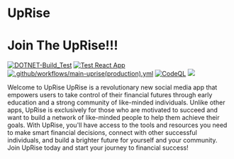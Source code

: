 # UpRise

# Join The UpRise!!!

[![DOTNET-Build_Test](https://github.com/taevinbellamy88/UpRise/actions/workflows/build-validation.yml/badge.svg)](https://github.com/taevinbellamy88/UpRise/actions/workflows/build-validation.yml)
[![Test React App](https://github.com/taevinbellamy88/UpRise/actions/workflows/react-validation.yml/badge.svg)](https://github.com/taevinbellamy88/UpRise/actions/workflows/react-validation.yml)
[![.github/workflows/main-uprise(production).yml](<https://github.com/taevinbellamy88/UpRise/actions/workflows/main-uprise(production).yml/badge.svg>)](<https://github.com/taevinbellamy88/UpRise/actions/workflows/main-uprise(production).yml>)
[![CodeQL](https://github.com/taevinbellamy88/UpRise/actions/workflows/codeql.yml/badge.svg?branch=main)](https://github.com/taevinbellamy88/UpRise/actions/workflows/codeql.yml)
![](https://api.checklyhq.com/v1/badges/checks/49f5b714-1795-4299-94d3-c7c3dc067603?style=flat&theme=dark)

Welcome to UpRise
UpRise is a revolutionary new social media app that empowers users to take control of their financial futures through early education and a strong community of like-minded individuals. Unlike other apps, UpRise is exclusively for those who are motivated to succeed and want to build a network of like-minded people to help them achieve their goals. With UpRise, you'll have access to the tools and resources you need to make smart financial decisions, connect with other successful individuals, and build a brighter future for yourself and your community. Join UpRise today and start your journey to financial success!
